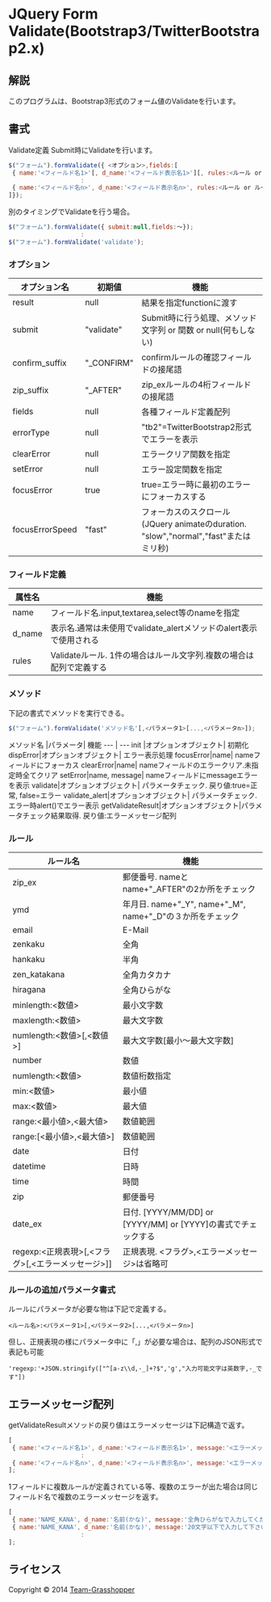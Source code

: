 # JQuery Form Validate(Bootstrap3/TwitterBootstrap2.x)

## 解説
このプログラムは、Bootstrap3形式のフォーム値のValidateを行います。

## 書式

Validate定義
Submit時にValidateを行います。

````javascript
$("フォーム").formValidate({ <オプション>,fields:[
 { name:'<フィールド名1>'[, d_name:'<フィールド表示名1>'][, rules:<ルール or ルール配列>']},
                    :
 { name:'<フィールド名n>', d_name:'<フィールド表示名n>', rules:<ルール or ルール配列>'},
]});
````

別のタイミングでValidateを行う場合。

````javascript
$("フォーム").formValidate({ submit:null,fields:〜});
                    :
$("フォーム").formValidate('validate');
````

### オプション

オプション名 | 初期値 | 機能
--- | --- | ---
result| null|結果を指定functionに渡す
submit |"validate" | Submit時に行う処理、メソッド文字列 or 関数 or null(何もしない)
confirm_suffix|"\_CONFIRM" | confirmルールの確認フィールドの接尾語
zip_suffix | "\_AFTER" |zip_exルールの4桁フィールドの接尾語
fields | null |各種フィールド定義配列
errorType| null | "tb2"=TwitterBootstrap2形式でエラーを表示
clearError | null | エラークリア関数を指定
setError| null | エラー設定関数を指定
focusError | true | true=エラー時に最初のエラーにフォーカスする
focusErrorSpeed | "fast" | フォーカスのスクロール(JQuery animateのduration. "slow","normal","fast"またはミリ秒)

### フィールド定義

属性名 | 機能
--- | ---
name | フィールド名.input,textarea,select等のnameを指定
d_name | 表示名.通常は未使用でvalidate_alertメソッドのalert表示で使用される
rules | Validateルール. 1件の場合はルール文字列.複数の場合は配列で定義する

### メソッド

下記の書式でメソッドを実行できる。

````javascript
$("フォーム").formValidate('メソッド名'[,<パラメータ1>[...,<パラメータn>]);
````

メソッド名 |パラメータ| 機能
--- | ---
init |オプションオブジェクト| 初期化
dispError|オプションオブジェクト| エラー表示処理
focusError|name| nameフィールドにフォーカス
clearError|name| nameフィールドのエラークリア.未指定時全てクリア
setError|name, message| nameフィールドにmessageエラーを表示
validate|オプションオブジェクト| パラメータチェック. 戻り値:true=正常, false=エラー
validate_alert|オプションオブジェクト| パラメータチェック.エラー時alert()でエラー表示
getValidateResult|オプションオブジェクト|パラメータチェック結果取得. 戻り値:エラーメッセージ配列

### ルール

ルール名 | 機能
---|---
zip_ex | 郵便番号.  nameとname+"\_AFTER"の2か所をチェック
ymd | 年月日.  name+"\_Y", name+"\_M", name+"\_D"の３か所をチェック
email | E-Mail
zenkaku | 全角
hankaku | 半角
zen_katakana | 全角カタカナ
hiragana | 全角ひらがな
minlength:<数値> | 最小文字数
maxlength:<数値> | 最大文字数
numlength:<数値>[,<数値>] | 最大文字数[最小～最大文字数]
number | 数値
numlength:<数値> | 数値桁数指定
min:<数値> | 最小値
max:<数値> | 最大値
range:<最小値>,<最大値> | 数値範囲
range:[<最小値>,<最大値>] | 数値範囲
date | 日付
datetime | 日時
time | 時間
zip | 郵便番号
date_ex | 日付.  [YYYY/MM/DD] or [YYYY/MM] or [YYYY]の書式でチェックする
regexp:<正規表現>[,<フラグ>[,<エラーメッセージ>]] | 正規表現.  <フラグ>,<エラーメッセージ>は省略可

### ルールの追加パラメータ書式

ルールにパラメータが必要な物は下記で定義する。

````
<ルール名>:<パラメータ1>[,<パラメータ2>[...,<パラメータn>]
````

但し、正規表現の様にパラメータ中に「,」が必要な場合は、配列のJSON形式で表記も可能

````
'regexp:'+JSON.stringify(["^[a-z\\d,-_]+?$",'g',"入力可能文字は英数字,-_です"])
````

## エラーメッセージ配列

getValidateResultメソッドの戻り値はエラーメッセージは下記構造で返す。

````javascript
[
 { name:'<フィールド名1>', d_name:'<フィールド表示名1>', message:'<エラーメッセージ>'},
                    :
 { name:'<フィールド名n>', d_name:'<フィールド表示名n>', message:'<エラーメッセージ>'},
];
````
1フィールドに複数ルールが定義されている等、複数のエラーが出た場合は同じフィールド名で複数のエラーメッセージを返す。

````javascript
[
 { name:'NAME_KANA', d_name:'名前(かな)', message:'全角ひらがなで入力してください.'},
 { name:'NAME_KANA', d_name:'名前(かな)', message:'20文字以下で入力して下さい.'},
                    :
];
````


## ライセンス

Copyright &copy; 2014 [Team-Grasshopper](http://team-grasshopper.info/)
